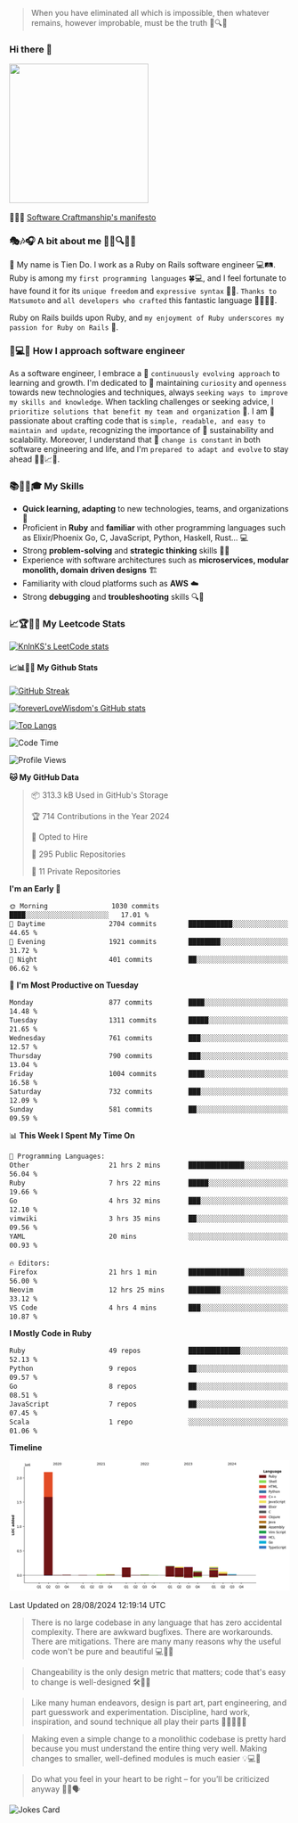 > When you have eliminated all which is impossible, then whatever remains, however improbable, must be the truth 🤔🔍💡
### Hi there 👋

<!--
**foreverLoveWisdom/foreverLoveWisdom** is a ✨ _special_ ✨ repository because its `README.md` (this file) appears on your GitHub profile.

Here are some ideas to get you started:

- 🔭 I’m currently working on ...
- 🌱 I’m currently learning ...
- 👯 I’m looking to collaborate on ...
- 🤔 I’m looking for help with ...
- 💬 Ask me about ...
- 📫 How to reach me: ...
- 😄 Pronouns: ...
- ⚡ Fun fact: ...
-->

<img src="https://codecondo.com/wp-content/uploads/2017/09/railslogo.png" width="250" height="250">

 📜🔨🌟 [Software Craftmanship's manifesto](http://manifesto.softwarecraftsmanship.org/)

### 🎭🎶🎧 A bit about me 🕵️‍♀️🔍🕵️‍♂️
👋 My name is Tien Do. I work as a Ruby on Rails software engineer 💻🛤️. Ruby is among my `first programming languages` 🍀💻, and I feel fortunate to have found it for its `unique freedom` and `expressive syntax` 🤗💬. `Thanks to Matsumoto` and `all developers who crafted` this fantastic language 🙏👨‍💻🌟.

Ruby on Rails builds upon Ruby, and `my enjoyment of Ruby underscores my passion for Ruby on Rails` 🤩.

### 🤔💻🔨 How I approach software engineer
As a software engineer, I embrace a 🔄 `continuously evolving approach` to learning and growth. I'm dedicated to 🤔 maintaining `curiosity` and `openness` towards new technologies and techniques, always `seeking ways to improve my skills and knowledge`. When tackling challenges or seeking advice, I `prioritize solutions that benefit my team and organization` 👥. I am 🎉 passionate about crafting code that is `simple, readable, and easy to maintain and update`, recognizing the importance of 🌱 sustainability and scalability. Moreover, I understand that 🌊 `change is constant` in both software engineering and life, and I'm `prepared to adapt and evolve` to stay ahead 🏃‍♂️📈🔄.

### 📚🧑‍💻🎓 My Skills
- **Quick learning, adapting** to new technologies, teams, and organizations 🚀
- Proficient in **Ruby** and **familiar** with other programming languages such as Elixir/Phoenix Go, C, JavaScript, Python, Haskell, Rust... 💻
- Strong **problem-solving** and **strategic thinking** skills 🤔💡
- Experience with software architectures such as **microservices, modular monolith, domain driven designs** 🏗️
- Familiarity with cloud platforms such as **AWS** ☁️ 
- Strong **debugging** and **troubleshooting** skills 🔍🐞


### 📈🏆🧑‍💻 My Leetcode Stats
[![KnlnKS's LeetCode stats](https://leetcode-stats-six.vercel.app/?username=foreverLoveWisdom&theme=dark)](https://github.com/KnlnKS/leetcode-stats)

#### 📈📊👨‍💻  My Github Stats

[![GitHub Streak](https://github-readme-streak-stats.herokuapp.com/?user=foreverLoveWisdom&theme=dracula)](https://git.io/streak-stats)
&nbsp;
&nbsp;

[![foreverLoveWisdom's GitHub stats](https://github-readme-stats.vercel.app/api?username=foreverLoveWisdom&show_icons=true&theme=react&count_private=true)](https://github.com/anuraghazra/github-readme-stats)

[![Top Langs](https://github-readme-stats.vercel.app/api/top-langs/?username=foreverLoveWisdom&show_icons=true&theme=vue-dark)](https://github.com/anuraghazra/github-readme-stats)

<!--START_SECTION:waka-->
![Code Time](http://img.shields.io/badge/Code%20Time-3%2C190%20hrs%2044%20mins-blue)

![Profile Views](http://img.shields.io/badge/Profile%20Views-0-blue)

**🐱 My GitHub Data** 

> 📦 313.3 kB Used in GitHub's Storage 
 > 
> 🏆 714 Contributions in the Year 2024
 > 
> 💼 Opted to Hire
 > 
> 📜 295 Public Repositories 
 > 
> 🔑 11 Private Repositories 
 > 
**I'm an Early 🐤** 

```text
🌞 Morning                1030 commits        ████░░░░░░░░░░░░░░░░░░░░░   17.01 % 
🌆 Daytime                2704 commits        ███████████░░░░░░░░░░░░░░   44.65 % 
🌃 Evening                1921 commits        ████████░░░░░░░░░░░░░░░░░   31.72 % 
🌙 Night                  401 commits         ██░░░░░░░░░░░░░░░░░░░░░░░   06.62 % 
```
📅 **I'm Most Productive on Tuesday** 

```text
Monday                   877 commits         ████░░░░░░░░░░░░░░░░░░░░░   14.48 % 
Tuesday                  1311 commits        █████░░░░░░░░░░░░░░░░░░░░   21.65 % 
Wednesday                761 commits         ███░░░░░░░░░░░░░░░░░░░░░░   12.57 % 
Thursday                 790 commits         ███░░░░░░░░░░░░░░░░░░░░░░   13.04 % 
Friday                   1004 commits        ████░░░░░░░░░░░░░░░░░░░░░   16.58 % 
Saturday                 732 commits         ███░░░░░░░░░░░░░░░░░░░░░░   12.09 % 
Sunday                   581 commits         ██░░░░░░░░░░░░░░░░░░░░░░░   09.59 % 
```


📊 **This Week I Spent My Time On** 

```text
💬 Programming Languages: 
Other                    21 hrs 2 mins       ██████████████░░░░░░░░░░░   56.04 % 
Ruby                     7 hrs 22 mins       █████░░░░░░░░░░░░░░░░░░░░   19.66 % 
Go                       4 hrs 32 mins       ███░░░░░░░░░░░░░░░░░░░░░░   12.10 % 
vimwiki                  3 hrs 35 mins       ██░░░░░░░░░░░░░░░░░░░░░░░   09.56 % 
YAML                     20 mins             ░░░░░░░░░░░░░░░░░░░░░░░░░   00.93 % 

🔥 Editors: 
Firefox                  21 hrs 1 min        ██████████████░░░░░░░░░░░   56.00 % 
Neovim                   12 hrs 25 mins      ████████░░░░░░░░░░░░░░░░░   33.12 % 
VS Code                  4 hrs 4 mins        ███░░░░░░░░░░░░░░░░░░░░░░   10.87 % 
```

**I Mostly Code in Ruby** 

```text
Ruby                     49 repos            █████████████░░░░░░░░░░░░   52.13 % 
Python                   9 repos             ██░░░░░░░░░░░░░░░░░░░░░░░   09.57 % 
Go                       8 repos             ██░░░░░░░░░░░░░░░░░░░░░░░   08.51 % 
JavaScript               7 repos             ██░░░░░░░░░░░░░░░░░░░░░░░   07.45 % 
Scala                    1 repo              ░░░░░░░░░░░░░░░░░░░░░░░░░   01.06 % 
```



**Timeline**

![Lines of Code chart](https://raw.githubusercontent.com/foreverLoveWisdom/foreverLoveWisdom/main/assets/bar_graph.png)


 Last Updated on 28/08/2024 12:19:14 UTC
<!--END_SECTION:waka-->


> There is no large codebase in any language that has zero accidental complexity. There are awkward bugfixes. There are workarounds. There are mitigations.
> There are many many reasons why the useful code won't be pure and beautiful 💻🐞🤔

> Changeability is the only design metric that matters; code that's easy to change is well-designed 🛠️🔄🎨

> Like many human endeavors, design is part art, part engineering, and part guesswork and experimentation. Discipline, hard work, inspiration, and sound technique all play their parts 🎨🧑‍💻🔬🧪

> Mak­ing even a sim­ple change to a mono­lith­ic code­base is pret­ty hard because you must under­stand the entire thing very well. Mak­ing changes to small­er, well-defined mod­ules is much easier 💡💻🤔
 
 > Do what you feel in your heart to be right – for you’ll be criticized anyway 💖🙏🗣️ 
 
![Jokes Card](https://readme-jokes.vercel.app/api)
